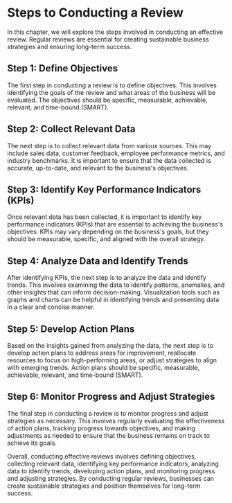 Steps to Conducting a Review
=====================================================================

In this chapter, we will explore the steps involved in conducting an effective review. Regular reviews are essential for creating sustainable business strategies and ensuring long-term success.

Step 1: Define Objectives
-------------------------

The first step in conducting a review is to define objectives. This involves identifying the goals of the review and what areas of the business will be evaluated. The objectives should be specific, measurable, achievable, relevant, and time-bound (SMART).

Step 2: Collect Relevant Data
-----------------------------

The next step is to collect relevant data from various sources. This may include sales data, customer feedback, employee performance metrics, and industry benchmarks. It is important to ensure that the data collected is accurate, up-to-date, and relevant to the business's objectives.

Step 3: Identify Key Performance Indicators (KPIs)
--------------------------------------------------

Once relevant data has been collected, it is important to identify key performance indicators (KPIs) that are essential to achieving the business's objectives. KPIs may vary depending on the business's goals, but they should be measurable, specific, and aligned with the overall strategy.

Step 4: Analyze Data and Identify Trends
----------------------------------------

After identifying KPIs, the next step is to analyze the data and identify trends. This involves examining the data to identify patterns, anomalies, and other insights that can inform decision-making. Visualization tools such as graphs and charts can be helpful in identifying trends and presenting data in a clear and concise manner.

Step 5: Develop Action Plans
----------------------------

Based on the insights gained from analyzing the data, the next step is to develop action plans to address areas for improvement, reallocate resources to focus on high-performing areas, or adjust strategies to align with emerging trends. Action plans should be specific, measurable, achievable, relevant, and time-bound (SMART).

Step 6: Monitor Progress and Adjust Strategies
----------------------------------------------

The final step in conducting a review is to monitor progress and adjust strategies as necessary. This involves regularly evaluating the effectiveness of action plans, tracking progress towards objectives, and making adjustments as needed to ensure that the business remains on track to achieve its goals.

Overall, conducting effective reviews involves defining objectives, collecting relevant data, identifying key performance indicators, analyzing data to identify trends, developing action plans, and monitoring progress and adjusting strategies. By conducting regular reviews, businesses can create sustainable strategies and position themselves for long-term success.
